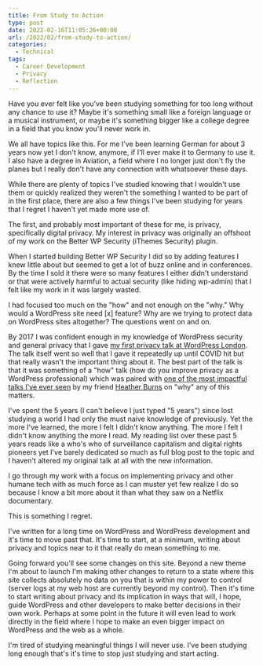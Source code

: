 ```yaml
---
title: From Study to Action
type: post
date: 2022-02-16T11:05:26+00:00
url: /2022/02/from-study-to-action/
categories:
  - Technical
tags:
  - Career Development
  - Privacy
  - Reflection
---
```


Have you ever felt like you've been studying something for too long without any chance to use it? Maybe it's something small like a foreign language or a musical instrument, or maybe it's something bigger like a college degree in a field that you know you'll never work in.

We all have topics like this. For me I've been learning German for about 3 years now yet I don't know, anymore, if I'll ever make it to Germany to use it. I also have a degree in Aviation, a field where I no longer just don't fly the planes but I really don't have any connection with whatsoever these days.

While there are plenty of topics I've studied knowing that I wouldn't use them or quickly realized they weren't the something I wanted to be part of in the first place, there are also a few things I've been studying for years that I regret I haven't yet made more use of.

The first, and probably most important of these for me, is privacy, specifically digital privacy. My interest in privacy was originally an offshoot of my work on the Better WP Security (iThemes Security) plugin.

When I started building Better WP Security I did so by adding features I knew little about but seemed to get a lot of buzz online and in conferences. By the time I sold it there were so many features I either didn't understand or that were actively harmful to actual security (like hiding wp-admin) that I felt like my work in it was largely wasted.

I had focused too much on the "how" and not enough on the "why." Why would a WordPress site need [x] feature? Why are we trying to protect data on WordPress sites altogether? The questions went on and on.

By 2017 I was confident enough in my knowledge of WordPress security and general privacy that I gave [my first privacy talk at WordPress London][1]. The talk itself went so well that I gave it repeatedly up until COVID hit but that really wasn't the important thing about it. The best part of the talk is that it was something of a "how" talk (how do you improve privacy as a WordPress professional) which was paired with [one of the most impactful talks I've ever seen][2] by my friend [Heather Burns][3] on "why" any of this matters.

I've spent the 5 years (I can't believe I just typed "5 years") since lost studying a world I had only the must naive knowledge of previously. Yet the more I've learned, the more I felt I didn't know anything. The more I felt I didn't know anything the more I read. My reading list over these past 5 years reads like a who's who of surveillance capitalism and digital rights pioneers yet I've barely dedicated so much as full blog post to the topic and I haven't altered my original talk at all with the new information.

I go through my work with a focus on implementing privacy and other humane tech with as much force as I can muster yet few realize I do so because I know a bit more about it than what they saw on a Netflix documentary.

This is something I regret.

I've written for a long time on WordPress and WordPress development and it's time to move past that. It's time to start, at a minimum, writing about privacy and topics near to it that really do mean something to me.

Going forward you'll see some changes on this site. Beyond a new theme I'm about to launch I'm making other changes to return to a state where this site collects absolutely no data on you that is within my power to control (server logs at my web host are currently beyond my control). Then it's time to start writing about privacy and its implication in ways that will, I hope, guide WordPress and other developers to make better decisions in their own work. Perhaps at some point in the future it will even lead to work directly in the field where I hope to make an even bigger impact on WordPress and the web as a whole.

I'm tired of studying meaningful things I will never use. I've been studying long enough that's it's time to stop just studying and start acting.

 [1]: https://wordpress.tv/2017/06/02/chris-wiegman-encrypt-all-the-things-practical-encryption-from-ssl-to-email-and-beyond/
 [2]: https://wordpress.tv/2017/06/02/heather-burns-defensive-web-development-protecting-the-web-from-political-uncertainty/
 [3]: https://webdevlaw.uk